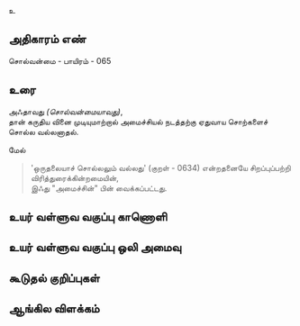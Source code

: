 உ


## அதிகாரம் எண்

சொல்வன்மை - பாயிரம் - 065
## உரை

அஃதாவது _(சொல்வன்மையாவது)_,  
தான் கருதிய வினை முடியுமாற்றால் அமைச்சியல் நடத்தற்கு ஏதுவாய சொற்களைச் சொல்ல வல்லனாதல்.  

மேல்   
>'ஒருதலையாச் சொல்லலும் வல்லது' (குறள் - 0634)
 என்றதனையே சிறப்புப்பற்றி விரித்துரைக்கின்றமையின்,  
இஃது "அமைச்சின்" பின் வைக்கப்பட்டது.


## உயர் வள்ளுவ வகுப்பு காணொளி


## உயர் வள்ளுவ வகுப்பு ஒலி அமைவு 


## கூடுதல் குறிப்புகள்


## ஆங்கில விளக்கம்

